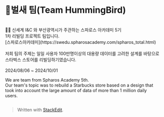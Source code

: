 
# 🐤벌새 팀(Team HummingBird)
<br>
 🙋‍♀️ 신세계 I&C 와 부산광역시가 주관하는 스파로스 아카데미 5기 <br>
1차 리빌딩 프로젝트 팀입니다. <br>
 [스파로스아카데미](https://swedu.spharosacademy.com/spharos_total.html) <br>
<br>
저희 팀의 주제는 일일 사용자 100만명이상의 대용량 데이터를 고려한 설계를 바탕으로 스타벅스 스토어를 리빌딩하기였습니다. <br>
<br>
2024/08/06 ~ 2024/10/01 <br>

We are team from Spharos Academy 5th. <br>
Our team's topic was to rebuild a Starbucks store based on a design that took into account the large amount of data of more than 1 million daily users.

##  

<!--

**Here are some ideas to get you started:**

🙋‍♀️ A short introduction - what is your organization all about?
🌈 Contribution guidelines - how can the community get involved?
👩‍💻 Useful resources - where can the community find your docs? Is there anything else the community should know?
🍿 Fun facts - what does your team eat for breakfast?
🧙 Remember, you can do mighty things with the power of [Markdown](https://docs.github.com/github/writing-on-github/getting-started-with-writing-and-formatting-on-github/basic-writing-and-formatting-syntax)
-->


> Written with [StackEdit](https://stackedit.io/).
